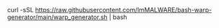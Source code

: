 curl -sSL https://raw.githubusercontent.com/ImMALWARE/bash-warp-generator/main/warp_generator.sh | bash


<!---
neadekvattm/neadekvattm is a ✨ special ✨ repository because its `README.md` (this file) appears on your GitHub profile.
You can click the Preview link to take a look at your changes.
--->
